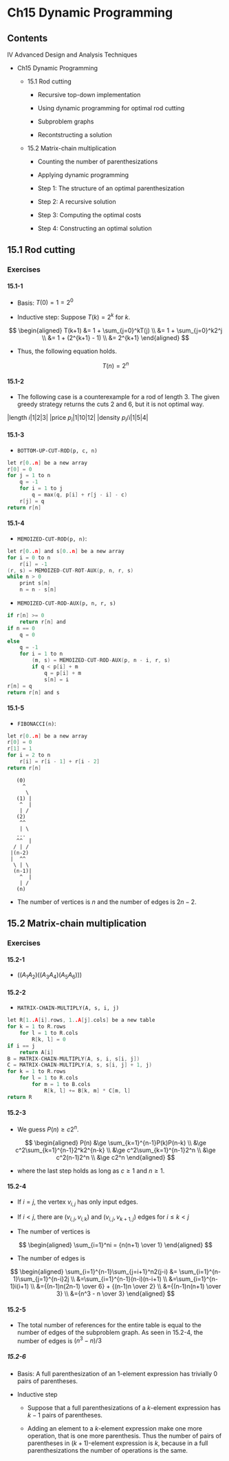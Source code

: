 # Ch15 Dynamic Programming

## Contents

IV Advanced Design and Analysis Techniques

- Ch15 Dynamic Programming

    - 15.1 Rod cutting

        - Recursive top-down implementation

        - Using dynamic programming for optimal rod cutting

        - Subproblem graphs

        - Recontstructing a solution

    - 15.2 Matrix-chain multiplication

        - Counting the number of parenthesizations

        - Applying dynamic programming

        - Step 1: The structure of an optimal parenthesization

        - Step 2: A recursive solution

        - Step 3: Computing the optimal costs

        - Step 4: Constructing an optimal solution

## 15.1 Rod cutting

### Exercises

#### 15.1-1

- Basis: $T(0) = 1 = 2^0$

- Inductive step: Suppose $T(k) = 2^k$ for $k$.

$$
\begin{aligned}
T(k+1)
&= 1 + \sum_{j=0}^kT(j) \\
&= 1 + \sum_{j=0}^k2^j \\
&= 1 + (2^{k+1} - 1) \\
&= 2^{k+1}
\end{aligned}
$$

- Thus, the following equation holds.

$$
T(n) = 2^n
$$

#### 15.1-2

- The following case is a counterexample for a rod of length 3. The given greedy strategy returns the cuts 2 and 6, but it is not optimal way.

|length $i$|1|2|3|
|price $p_i$|1|10|12|
|density $p_i/i$|1|5|4|

#### 15.1-3

- `BOTTOM-UP-CUT-ROD(p, c, n)`

```c
let r[0..n] be a new array
r[0] = 0
for j = 1 to n
    q = -1
    for i = 1 to j
        q = max(q, p[i] + r[j - i] - c)
    r[j] = q
return r[n]
```

#### 15.1-4

- `MEMOIZED-CUT-ROD(p, n)`:

```c
let r[0..n] and s[0..n] be a new array
for i = 0 to n
    r[i] = -1
(r, s) = MEMOIZED-CUT-ROT-AUX(p, n, r, s)
while n > 0
    print s[n]
    n = n - s[n]
```

- `MEMOIZED-CUT-ROD-AUX(p, n, r, s)`

```c
if r[n] >= 0
    return r[n] and 
if n == 0
    q = 0
else
    q = -1
    for i = 1 to n
        (m, s) = MEMOIZED-CUT-ROD-AUX(p, n - i, r, s)
        if q < p[i] + m
            q = p[i] + m
            s[n] = i
r[n] = q
return r[n] and s
```

#### 15.1-5

- `FIBONACCI(n)`:

```c
let r[0..n] be a new array
r[0] = 0
r[1] = 1
for i = 2 to n
    r[i] = r[i - 1] + r[i - 2]
return r[n]
```

```
   (0)
     ^
      \
   (1) |
    ^  |
    | /
   (2)
    ^^
    | \
   ...
   ^^  |
  / | /
 |(n-2)
 |  ^^
  \ | \
  (n-1)|
    ^  |
    | /
   (n)
```

- The number of vertices is $n$ and the number of edges is $2n - 2$.

## 15.2 Matrix-chain multiplication

### Exercises

#### 15.2-1

- $((A_1A_2)((A_3A_4)(A_5A_6)))$

#### 15.2-2

- `MATRIX-CHAIN-MULTIPLY(A, s, i, j)`

```c
let R[1..A[i].rows, 1..A[j].cols] be a new table
for k = 1 to R.rows
    for l = 1 to R.cols
        R[k, l] = 0
if i == j
    return A[i]
B = MATRIX-CHAIN-MULTIPLY(A, s, i, s[i, j])
C = MATRIX-CHAIN-MULTIPLY(A, s, s[i, j] + 1, j)
for k = 1 to R.rows
    for l = 1 to R.cols
        for m = 1 to B.cols
            R[k, l] += B[k, m] * C[m, l]
return R
```

#### 15.2-3

- We guess $P(n) \ge c2^n$.

$$
\begin{aligned}
P(n)
&\ge \sum_{k=1}^{n-1}P(k)P(n-k) \\
&\ge c^2\sum_{k=1}^{n-1}2^k2^{n-k} \\
&\ge c^2\sum_{k=1}^{n-1}2^n \\
&\ge c^2(n-1)2^n \\
&\ge c2^n
\end{aligned}
$$

- where the last step holds as long as $c \ge 1$ and $n \ge 1$.

#### 15.2-4

- If $i = j$, the vertex $v_{i, j}$ has only input edges.

- If $i < j$, there are $(v_{i, j}, v_{i, k})$ and $(v_{i, j}, v_{k+1, j})$ edges for $i \le k < j$

- The number of vertices is 

$$
\begin{aligned}
\sum_{i=1}^ni = {n(n+1) \over 1}
\end{aligned}
$$

- The number of edges is 

$$
\begin{aligned}
\sum_{i=1}^{n-1}\sum_{j=i+1}^n2(j-i)
&= \sum_{i=1}^{n-1}\sum_{j=1}^{n-i}2j \\
&=\sum_{i=1}^{n-1}(n-i)(n-i+1) \\
&=\sum_{i=1}^{n-1}i(i+1) \\
&={(n-1)n(2n-1) \over 6} + {(n-1)n \over 2} \\
&={(n-1)n(n+1) \over 3} \\
&={n^3 - n \over 3}
\end{aligned}
$$

#### 15.2-5

- The total number of references for the entire table is equal to the number of edges of the subproblem graph. As seen in 15.2-4, the number of edges is $(n^3 - n)/3$

##### 15.2-6

- Basis: A full parenthesization of an $1$-element expression has trivially 0 pairs of parentheses.

- Inductive step

    - Suppose that a full parenthesizations of a $k$-element expression has $k-1$ pairs of parentheses. 

    - Adding an element to a $k$-element expression make one more operation, that is one more parenthesis. Thus the number of pairs of parentheses in $(k+1)$-element expression is $k$, because in a full parenthesizations the number of operations is the same.
